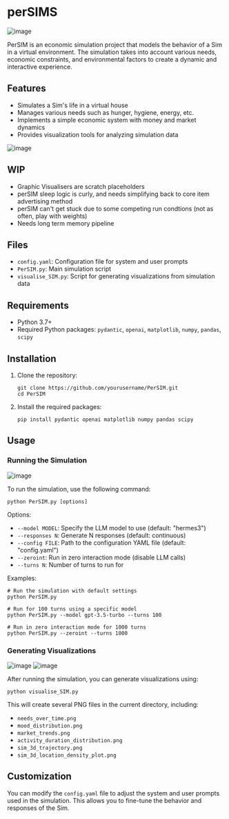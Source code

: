 # perSIMS

![image](https://github.com/user-attachments/assets/9d7591c6-507f-4637-8601-677ec31c28db)


PerSIM is an economic simulation project that models the behavior of a Sim in a virtual environment. The simulation takes into account various needs, economic constraints, and environmental factors to create a dynamic and interactive experience.

## Features

- Simulates a Sim's life in a virtual house
- Manages various needs such as hunger, hygiene, energy, etc.
- Implements a simple economic system with money and market dynamics
- Provides visualization tools for analyzing simulation data

![image](https://github.com/user-attachments/assets/5f63459d-08c5-46d6-9429-a7567398a9f1)

## WIP

- Graphic Visualisers are scratch placeholders
- perSIM sleep logic is curly, and needs simplifying back to core item advertising method
- perSIM can't get stuck due to some competing run condtions (not as often, play with weights)
- Needs long term memory pipeline

## Files

- `config.yaml`: Configuration file for system and user prompts
- `PerSIM.py`: Main simulation script
- `visualise_SIM.py`: Script for generating visualizations from simulation data

## Requirements

- Python 3.7+
- Required Python packages: `pydantic`, `openai`, `matplotlib`, `numpy`, `pandas`, `scipy`

## Installation

1. Clone the repository:
   ```
   git clone https://github.com/yourusername/PerSIM.git
   cd PerSIM
   ```

2. Install the required packages:
   ```
   pip install pydantic openai matplotlib numpy pandas scipy
   ```

## Usage

### Running the Simulation

![image](https://github.com/user-attachments/assets/633c3e8f-06ea-4c2b-ad97-7206695e7d56)

To run the simulation, use the following command:

```
python PerSIM.py [options]
```

Options:
- `--model MODEL`: Specify the LLM model to use (default: "hermes3")
- `--responses N`: Generate N responses (default: continuous)
- `--config FILE`: Path to the configuration YAML file (default: "config.yaml")
- `--zeroint`: Run in zero interaction mode (disable LLM calls)
- `--turns N`: Number of turns to run for

Examples:
```
# Run the simulation with default settings
python PerSIM.py

# Run for 100 turns using a specific model
python PerSIM.py --model gpt-3.5-turbo --turns 100

# Run in zero interaction mode for 1000 turns
python PerSIM.py --zeroint --turns 1000
```

### Generating Visualizations

![image](https://github.com/user-attachments/assets/34ec8f40-1d6f-4279-a1d3-de54252be15b)
![image](https://github.com/user-attachments/assets/f6b29ba0-b770-435d-8f27-034f1e8c60c9)


After running the simulation, you can generate visualizations using:

```
python visualise_SIM.py
```

This will create several PNG files in the current directory, including:
- `needs_over_time.png`
- `mood_distribution.png`
- `market_trends.png`
- `activity_duration_distribution.png`
- `sim_3d_trajectory.png`
- `sim_3d_location_density_plot.png`

## Customization

You can modify the `config.yaml` file to adjust the system and user prompts used in the simulation. This allows you to fine-tune the behavior and responses of the Sim.
